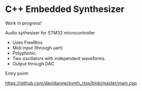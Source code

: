 # C++ Embedded Synthesizer 

Work in progress!

Audio sythesiser for STM32 microcontroller

- Uses FreeRtos
- Midi input (through uart)
- Polyphonic.
- Two oscillators with independent waveforms.
- Output through DAC

Entry point:

https://github.com/davidanew/synth_rtos/blob/master/main.cpp
